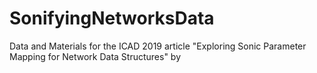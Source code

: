 # SonifyingNetworksData
Data and Materials for the ICAD 2019 article "Exploring Sonic Parameter Mapping for Network Data Structures" by 

